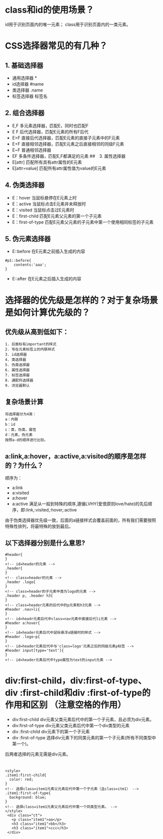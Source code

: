 # class和id的使用场景？
id用于识别页面内的唯一元素；
class用于识别页面内的一类元素。
# CSS选择器常见的有几种？
## 1. 基础选择器
* 通用选择器 *
* id选择器 #name
* 类选择器 .name
* 标签选择器 标签名
## 2. 组合选择器
* E,F 多元素选择器，匹配E，同时也匹配F
* E F 后代选择器，匹配E元素的所有F后代
* E>F 直接后代选择器，匹配E元素的直接子元素中的F元素
* E+F 直接相邻选择器，匹配E元素之后直接相邻的同级F元素
* E~F 普通相邻选择器
* EF 多条件选择器，匹配E,F都满足的元素
##　3. 属性选择器
* E[attr] 匹配所有具有attr属性的E元素
* E[attr=value] 匹配所有attr属性值为value的E元素
## 4. 伪类选择器
* E：hover 当鼠标悬停在E元素上时
* E：active 当鼠标点击E元素并未释放时
* E：visited 当鼠标点击过E元素时
* E：first-child 匹配E元素父元素的第一个子元素
* E：first-of-type 匹配E元素父元素的子元素中第一个使用相同标签的子元素
## 5. 伪元素选择器
* E::before 在E元素之前插入生成的内容
```
#p1::before{
    contents:'aaa';
}
```
* E::after 在E元素之后插入生成的内容
# 选择器的优先级是怎样的？对于复杂场景是如何计算优先级的？
## 优先级从高到低如下：
```
1. 后面标有important的样式
2. 写在元素标签上的内联样式
3. id选择器
4. 类选择器
5. 伪类选择器
6. 属性选择器
7. 标签选择器
8. 通配符选择器
9. 浏览器默认
```
## 复杂场景计算
```
将选择器分为4类：
a：内联
b：id
c：类，伪类，属性
d：元素，伪元素
按照a-d的顺序进行比较。

```
## a:link,a:hover，a:active,a:visited的顺序是怎样的？为什么？
顺序为：
* a:link
* a:visited
* a:hover
* a:active
满足从一般到特殊的顺序,遵循LVHY(爱恨原则love/hate)的先后顺序，即:link,:visited,:hover,:active

由于伪类选择器优先级一致，后面的a链接样式会覆盖前面的，所有我们需要按照特殊性排列，将最特殊的放到最后。
## 以下选择器分别是什么意思?
```
#header{    
}
<!-- id=header的元素 -->
.header{
}
<!-- class=header的元素 -->
.header .logo{
}
<!-- class=header的子元素中类为logo的元素 -->
.header p, .header h3{
}
<!-- class=header元素的后代中的p元素和h3元素 -->
#header .nav>li{
}
<!-- id=headr元素后代中class=nav元素中直接后代li元素 -->
#header a:hover{
}
<!-- id=header元素后代中鼠标悬浮a链接时的样式 -->
#header .logo~p{
}
<!-- id=header元素后代中与'class=logo'元素之后的同级元素p标签 -->
#header input[type='text']{
}
<!-- id=header元素后代中type属性为text的input元素 -->
```
# div:first-child，div:first-of-type、div :first-child和div :first-of-type的作用和区别 （注意空格的作用）
* div:first-child div元素父类元素后代中的第一个子元素，且必须为div元素。
* div:first-of-type div元素父类元素后代中第一个div类型的元素
* div :first-child div元素下的第一个子元素
* div :first-of-type 选择div元素下的同类元素的第一个子元素(所有不同类型中第一个)。

后两者选择的元素无需是div元素。
# 
```
<style>
.item1:first-child{
  color: red;
}
<!-- 选择class=item1元素父元素后代中第一个子元素（且class=itm1） -->
.item1:first-of-type{
  background: blue;
}
<!-- 选择class=item1元素父元素后代中第一个同类型元素。 -->
</style>
 <div class="ct">
   <p class="item1">aa</p>
   <h3 class="item1">bb</h3>
   <h3 class="item1">ccc</h3>
 </div>
```



